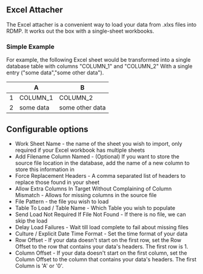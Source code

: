 ## Excel Attacher
The Excel attacher is a convenient way to load your data from .xlxs files into RDMP.
It works out the box with a single-sheet workbooks.

### Simple Example
For example, the following Excel sheet would be transformed into a single database table with columns "COLUMN_1" and "COLUMN_2"
With a single entry ("some data","some other data").

|   | A         | B               |
|---|-----------|-----------------|
| 1 | COLUMN_1  | COLUMN_2        |
| 2 | some data | some other data |


## Configurable options
* Work Sheet Name - the name of the sheet you wish to import, only required if your Excel workbook has multiple sheets
* Add Filename Column Named - (Optional) If you want to store the source file location in the database, add the name of a new column to store this information in
* Force Replacement Headers - A comma separated list of headers to replace those found in your sheet
* Allow Extra Columns In Target Without Complaining of Column Mismatch - Allows for missing columns in the source file
* File Pattern - the file you wish to load
* Table To Load / Table Name - Which Table you wish to populate
* Send Load Not Required If File Not Found - If there is no file, we can skip the load
* Delay Load Failures - Wait till load complete to fail about missing files
* Culture / Explicit Date Time Format - Set the time format  of your data
* Row Offset - If your data doesn't start on the first row, set the Row Offset to the row that contains your data's headers. The first row is 1.
* Column Offset - If your data doesn't start on the first column, set the Column Offset to the column that contains your data's headers. The first Column is 'A' or '0'.


